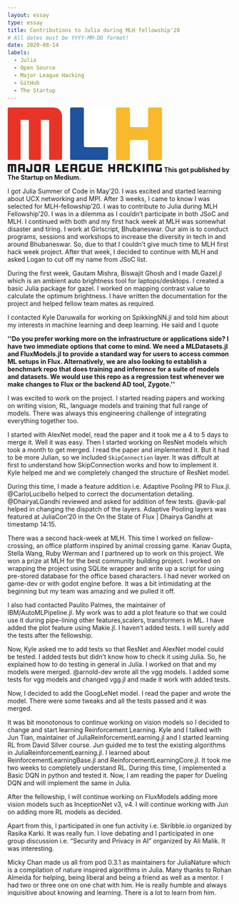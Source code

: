 ```yaml
---
layout: essay
type: essay
title: Contributions to Julia during MLH fellowship'20
# All dates must be YYYY-MM-DD format!
date: 2020-08-14
labels:
  - Julia
  - Open Source
  - Major League Hacking
  - GitHub
  - The Startup
---
```


<img class="ui medium left floated image" src="../images/mlh.png"> **This got published by The Startup on Medium.**

I got Julia Summer of Code in May’20. I was excited and started learning about UCX networking and MPI. After 3 weeks, I came to know I was selected for MLH-fellowship’20. I was to contribute to Julia during MLH Fellowship’20. I was in a dilemma as I couldn’t participate in both JSoC and MLH. I continued with both and my first hack week at MLH was somewhat disaster and tiring. I work at Girlscript, Bhubaneswar. Our aim is to conduct programs, sessions and workshops to increase the diversity in tech in and around Bhubaneswar. So, due to that I couldn’t give much time to MLH first hack week project. After that week, I decided to continue with MLH and asked Logan to cut off my name from JSoC list.

During the first week, Gautam Mishra, Biswajit Ghosh and I made Gazel.jl which is an ambient auto brightness tool for laptops/desktops. I created a basic Julia package for gazel. I worked on mapping contrast value to calculate the optimum brightness. I have written the documentation for the project and helped fellow team mates as required.

I contacted Kyle Daruwalla for working on SpikkingNN.jl and told him about my interests in machine learning and deep learning. He said and I quote

**''Do you prefer working more on the infrastructure or applications side? I have two immediate options that come to mind. We need a MLDatasets.jl and FluxModels.jl to provide a standard way for users to access common ML setups in Flux. Alternatively, we are also looking to establish a benchmark repo that does training and inference for a suite of models and datasets. We would use this repo as a regression test whenever we make changes to Flux or the backend AD tool, Zygote.''**

I was excited to work on the project. I started reading papers and working on writing vision, RL, language models and training that full range of models. There was always this engineering challenge of integrating everything together too.

I started with AlexNet model, read the paper and it took me a 4 to 5 days to merge it. Well it was easy. Then I started working on ResNet models which took a month to get merged. I read the paper and implemented it. But it had to be more Julian, so we included ``SkipConnection`` layer. It was diffcult at first to understand how SkipConnection works and how to implement it. Kyle helped me and we completely changed the structure of ResNet model.

During this time, I made a feature addition i.e. Adaptive Pooling PR to Flux.jl. @CarloLucibello helped to correct the documentation detailing. @DhairyaLGandhi reviewed and asked for addition of few tests. @avik-pal helped in changing the dispatch of the layers. Adaptive Pooling layers was featured at JuliaCon’20 in the On the State of Flux | Dhairya Gandhi at timestamp 14:15.

There was a second hack-week at MLH. This time I worked on fellow-crossing, an office platform inspired by animal crossing game. Kanav Gupta, Stella Wang, Ruby Werman and I partnered up to work on this project. We won a prize at MLH for the best community building project. I worked on wrapping the project using SQLite wrapper and write up a script for using pre-stored database for the office based characters. I had never worked on game-dev or with godot engine before. It was a bit intimidating at the beginning but my team was amazing and we pulled it off.

I also had contacted Paulito Palmes, the maintainer of IBM/AutoMLPipeline.jl. My work was to add a plot feature so that we could use it during pipe-lining other features,scalers, transformers in ML. I have added the plot feature using Makie.jl. I haven’t added tests. I will surely add the tests after the fellowship.

Now, Kyle asked me to add tests so that ResNet and AlexNet model could be tested. I added tests but didn’t know how to check it using Julia. So, he explained how to do testing in general in Julia. I worked on that and my models were merged. @arnold-dev wrote all the vgg models. I added some tests for vgg models and changed vgg.jl and made it work with added tests.

Now, I decided to add the GoogLeNet model. I read the paper and wrote the model. There were some tweaks and all the tests passed and it was merged.

It was bit monotonous to continue working on vision models so I decided to change and start learning Reinforcement Learning. Kyle and I talked with Jun Tian, maintainer of JuliaReinforcementLearning.jl and I started learning RL from David Silver course. Jun guided me to test the existing algorithms in JuliaReinforcementLearning.jl. I learned about ReinforcementLearningBase.jl and ReinforcementLearningCore.jl. It took me two weeks to completely understand RL. During this time, I implemented a Basic DQN in python and tested it. Now, I am reading the paper for Dueling DQN and will implement the same in Julia.

After the fellowship, I will continue working on FluxModels adding more vision models such as InceptionNet v3, v4. I will continue working with Jun on adding more RL models as decided.

Apart from this, I participated in one fun activity i.e. Skribble.io organized by Rasika Karki. It was really fun. I love debating and I participated in one group discussion i.e. “Security and Privacy in AI” organized by Ali Malik. It was interesting.

Micky Chan made us all from pod 0.3.1 as maintainers for JuliaNature which is a compilation of nature inspired algorithms in Julia. Many thanks to Rohan Almeida for helping, being liberal and being a friend as well as a mentor. I had two or three one on one chat with him. He is really humble and always inquisitive about knowing and learning. There is a lot to learn from him.
